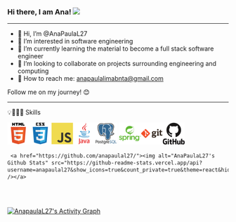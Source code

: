 
### Hi there, I am Ana!  <img src="https://raw.githubusercontent.com/MartinHeinz/MartinHeinz/master/wave.gif" width="30px">
---
- 👋 Hi, I’m @AnaPaulaL27
- 👀 I’m interested in software engineering
- 🌱 I’m currently learning the material to become a full stack software engineer 
- 💞️ I’m looking to collaborate on projects surrounding engineering and computing
- 🚀 How to reach me: anapaulalimabnta@gmail.com

Follow me on my journey! 😊

---

💡🤸🏾‍♀️ Skills 

<img src ="https://github.com/devicons/devicon/blob/master/icons/html5/html5-original-wordmark.svg" alt="HTML logo" width ="50" height ="50"/><img src ="https://github.com/devicons/devicon/blob/master/icons/css3/css3-original-wordmark.svg" alt="Css logo" width ="50" height ="50"/><img src="https://github.com/devicons/devicon/blob/master/icons/javascript/javascript-original.svg" alt="Javascript logo" width ="50" height ="50"/><img src="https://github.com/devicons/devicon/blob/master/icons/java/java-original-wordmark.svg" alt="Java logo" width ="50" height ="50"/><img src="https://github.com/devicons/devicon/blob/master/icons/postgresql/postgresql-original-wordmark.svg" alt="Postgresql logo" width ="50" height ="50"/> <img src="https://github.com/devicons/devicon/blob/master/icons/spring/spring-original-wordmark.svg" alt="Spring logo" width ="50" height ="50"/><img src="https://github.com/devicons/devicon/blob/master/icons/git/git-original-wordmark.svg" alt="git logo" width ="50" height ="50"/><img src="https://github.com/devicons/devicon/blob/master/icons/github/github-original-wordmark.svg" alt="Github logo" width ="50" height ="50"/>

     <a href="https://github.com/anapaulal27/"><img alt="AnaPaulaL27's Github Stats" src="https://github-readme-stats.vercel.app/api?username=anapaulal27&show_icons=true&count_private=true&theme=react&hide_border=true&bg_color=0D1117" /></a>

<br/>
<br/>

<a href="https://github.com/AnaPaulaL27/"><img alt="AnapaulaL27's Activity Graph" src="https://activity-graph.herokuapp.com/graph?username=anapaulal27&bg_color=0D1117&color=5BCDEC&line=5BCDEC&point=FFFFFF&hide_border=true" /></a>

<br/>
<br/>

<!--
**anapaulal27/anapaulal27** is a :sparkles: _special_ :sparkles: repository because its `README.md` (this file) appears on your GitHub profile.
